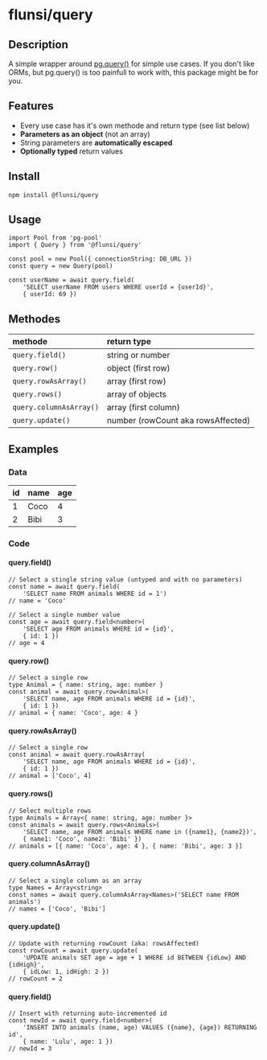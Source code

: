 # flunsi/query


## Description
A simple wrapper around [pg.query()](https://github.com/brianc/node-postgres) for simple use cases.
If you don't like ORMs, but pg.query() is too painfull to work with, this package might be for you.


## Features
- Every use case has it's own methode and return type (see list below)
- **Parameters as an object** (not an array)
- String parameters are **automatically escaped**
- **Optionally typed** return values


## Install
    npm install @flunsi/query


## Usage
```
import Pool from 'pg-pool'
import { Query } from '@flunsi/query'

const pool = new Pool({ connectionString: DB_URL })
const query = new Query(pool)

const userName = await query.field(
	'SELECT userName FROM users WHERE userId = {userId}',
	{ userId: 69 })
```

## Methodes
| methode                  | return type  |
| :----------------------- | :------------------------------------ |
| `query.field()` 	       | string or number  |
| `query.row()` 	 	   | object (first row)  |
| `query.rowAsArray()`     | array (first row)  |
| `query.rows()`  		   | array of objects  |
| `query.columnAsArray()`  | array (first column)  |
| `query.update()`         | number (rowCount aka rowsAffected)  |


## Examples

### Data
| id | name | age |
| -- | ---- | --- |
|  1 | Coco |   4 |
|  2 | Bibi |   3 |

### Code
#### query.field()
```
// Select a stingle string value (untyped and with no parameters)
const name = await query.field(
	'SELECT name FROM animals WHERE id = 1')
// name = 'Coco'
```

```
// Select a single number value
const age = await query.field<number>(
	'SELECT age FROM animals WHERE id = {id}',
	{ id: 1 })
// age = 4
```

#### query.row()
```
// Select a single row
type Animal = { name: string, age: number }
const animal = await query.row<Animal>(
	'SELECT name, age FROM animals WHERE id = {id}',
	{ id: 1 })
// animal = { name: 'Coco', age: 4 }
```

#### query.rowAsArray()
```
// Select a single row
const animal = await query.rowAsArray(
	'SELECT name, age FROM animals WHERE id = {id}',
	{ id: 1 })
// animal = ['Coco', 4]
```

#### query.rows()
```
// Select multiple rows
type Animals = Array<{ name: string, age: number }>
const animals = await query.rows<Animals>(
	'SELECT name, age FROM animals WHERE name in ({name1}, {name2})',
	{ name1: 'Coco', name2: 'Bibi' })
// animals = [{ name: 'Coco', age: 4 }, { name: 'Bibi', age: 3 }]
```

#### query.columnAsArray()
```
// Select a single column as an array
type Names = Array<string>
const names = await query.columnAsArray<Names>('SELECT name FROM animals')
// names = ['Coco', 'Bibi']
```

#### query.update()
```
// Update with returning rowCount (aka: rowsAffected)
const rowCount = await query.update(
	'UPDATE animals SET age = age + 1 WHERE id BETWEEN {idLow} AND {idHigh}',
	{ idLow: 1, idHigh: 2 })
// rowCount = 2
```

#### query.field()
```
// Insert with returning auto-incremented id
const newId = await query.field<number>(
	'INSERT INTO animals (name, age) VALUES ({name}, {age}) RETURNING id',
	{ name: 'Lulu', age: 1 })
// newId = 3
```
